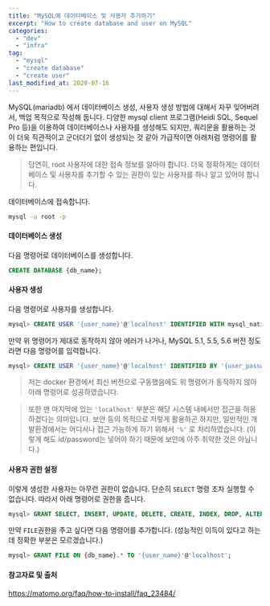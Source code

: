 ```yaml
---
title: "MySQL에 데이터베이스 및 사용자 추가하기"
excerpt: "How to create database and user on MySQL"
categories:
  - "dev"
  - "infra"
tag:
  - "mysql"
  - "create database"
  - "create user"
last_modified_at: 2020-07-16
---
```


MySQL(mariadb) 에서 데이터베이스 생성, 사용자 생성 방법에 대해서 자꾸 잊어버려서, 백업 목적으로 작성해 둡니다. 다양한 mysql client 프로그램(Heidi SQL, Sequel Pro 등)을 이용하여 데이터베이스나 사용자를 생성해도 되지만, 쿼리문을 활용하는 것이 더욱 직관적이고 군더더기 없이 생성되는 것 같아 가급적이면 아래처럼 명령어를 활용하는 편입니다. 

> 당연히, root 사용자에 대한 접속 정보를 알아야 합니다. 더욱 정확하게는 데이터베이스 및 사용자를 추가할 수 있는 권한이 있는 사용자를 하나 알고 있어야 합니다. 

데이터베이스에 접속합니다. 

```bash
mysql -u root -p
```

#### 데이터베이스 생성

다음 명령어로 데이터베이스를 생성합니다. 

```sql
CREATE DATABASE {db_name};
```

#### 사용자 생성

다음 명령어로 사용자를 생성합니다.

```sql
mysql> CREATE USER '{user_name}'@'localhost' IDENTIFIED WITH mysql_native_password BY '{user_password}';
```

만약 위 명령어가 제대로 동작하지 않아 에러가 나거나, MySQL 5.1, 5.5, 5.6 버전 정도라면 다음 명령어를 입력합니다. 

```sql
mysql> CREATE USER '{user_name}'@'localhost' IDENTIFIED BY '{user_password}';
```

> 저는 docker 환경에서 최신 버전으로 구동했음에도 위 명령어가 동작하지 않아 아래 명령어로 성공하였습니다. 

> 또한 맨 마지막에 있는 `'localhost'` 부분은 해당 시스템 내에서만 접근을 허용하겠다는 의미입니다. 보안 등의 목적으로 저렇게 활용하곤 하지만, 일반적인 개발환경에서는 어디서나 접근 가능하게 하기 위해서 `'%'` 로 처리하였습니다. (이렇게 해도 id/password는 넣어야 하기 때문에 보안에 아주 취약한 것은 아닙니다.)

#### 사용자 권한 설정

이렇게 생성한 사용자는 아무런 권한이 없습니다. 단순히 `SELECT` 명령 조차 실행할 수 없습니다. 따라서 아래 명령어로 권한을 줍니다. 

```sql
mysql> GRANT SELECT, INSERT, UPDATE, DELETE, CREATE, INDEX, DROP, ALTER, CREATE TEMPORARY TABLES, LOCK TABLES ON {db_name}.* TO '{user_name}'@'localhost';

```

만약 `FILE`권한을 주고 싶다면 다음 명령어를 추가합니다. (성능적인 이득이 있다고 하는데 정확한 부분은 모르겠습니다.)

```sql
mysql> GRANT FILE ON {db_name}.* TO '{user_name}'@'localhost';
```

#### 참고자료 및 출처

https://matomo.org/faq/how-to-install/faq_23484/